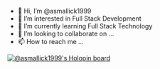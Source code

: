 - 👋 Hi, I’m @asmallick1999
- 👀 I’m interested in Full Stack Development
- 🌱 I’m currently learning Full Stack Technology
- 💞️ I’m looking to collaborate on ...
- 📫 How to reach me ...

<!---
asmallick1999/asmallick1999 is a ✨ special ✨ repository because its `README.md` (this file) appears on your GitHub profile.
You can click the Preview link to take a look at your changes.
--->
[![@asmallick1999's Holopin board](https://holopin.me/asmallick1999)](https://holopin.io/@asmallick1999)
